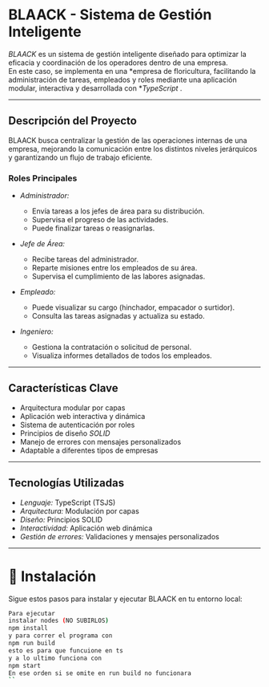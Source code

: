 #  BLAACK - Sistema de Gestión Inteligente

*BLAACK* es un sistema de gestión inteligente diseñado para optimizar la eficacia y coordinación de los operadores dentro de una empresa.  
En este caso, se implementa en una *empresa de floricultura, facilitando la administración de tareas, empleados y roles mediante una aplicación modular, interactiva y desarrollada con **TypeScript* .

---

##  Descripción del Proyecto

BLAACK busca centralizar la gestión de las operaciones internas de una empresa, mejorando la comunicación entre los distintos niveles jerárquicos y garantizando un flujo de trabajo eficiente.

### Roles Principales

- *Administrador:*  
  - Envía tareas a los jefes de área para su distribución.  
  - Supervisa el progreso de las actividades.  
  - Puede finalizar tareas o reasignarlas.  

- *Jefe de Área:*  
  - Recibe tareas del administrador.  
  - Reparte misiones entre los empleados de su área.  
  - Supervisa el cumplimiento de las labores asignadas.  

- *Empleado:*  
  - Puede visualizar su cargo (hinchador, empacador o surtidor).  
  - Consulta las tareas asignadas y actualiza su estado.  

- *Ingeniero:*  
  - Gestiona la contratación o solicitud de personal.  
  - Visualiza informes detallados de todos los empleados.  

---

##  Características Clave

- Arquitectura modular por capas  
- Aplicación web interactiva y dinámica  
- Sistema de autenticación por roles  
- Principios de diseño *SOLID*  
- Manejo de errores con mensajes personalizados  
- Adaptable a diferentes tipos de empresas  

---

##  Tecnologías Utilizadas

- *Lenguaje:* TypeScript (TSJS)  
- *Arquitectura:* Modulación por capas  
- *Diseño:* Principios SOLID  
- *Interactividad:* Aplicación web dinámica  
- *Gestión de errores:* Validaciones y mensajes personalizados  

---
# 🚀 Instalación

Sigue estos pasos para instalar y ejecutar BLAACK en tu entorno local:

```bash
Para ejecutar 
instalar nodes (NO SUBIRLOS)
npm install
y para correr el programa con
npm run build
esto es para que funcuione en ts
y a lo ultimo funciona con
npm start
En ese orden si se omite en run build no funcionara
``
